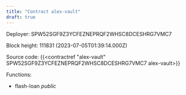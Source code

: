 ```yaml
---
title: "Contract alex-vault"
draft: true
---
```

Deployer: SPW52SGF9Z3YCFEZNEPRQF2WHSC8DCESHRG7VMC7


 



Block height: 111831 (2023-07-05T01:39:14.000Z)

Source code: {{<contractref "alex-vault" SPW52SGF9Z3YCFEZNEPRQF2WHSC8DCESHRG7VMC7 alex-vault>}}

Functions:

* flash-loan _public_
